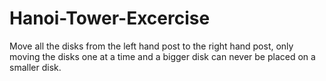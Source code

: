 # Hanoi-Tower-Excercise
Move all the disks from the left hand post to the right hand post, only moving the disks one at a time and a bigger disk can never be placed on a smaller disk.
